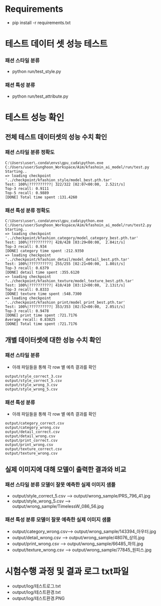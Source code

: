 # Requirements
- pip install -r requirements.txt

# 테스트 데이터 셋 성능 테스트 
### 패션 스타일 분류 
- python run/test_style.py

### 패션 특성 분류 
- python run/test_attribute.py

# 테스트 성능 확인
## 전체 테스트 데이터셋의 성능 수치 확인 
### 패션 스타일 분류 정확도
```
C:\Users\user\.conda\envs\gpu_cuda\python.exe C:/Users/user/Sunghoon_Workspace/Aim/kfashoin_ai_model/run/test.py
Starting..
=> loading checkpoint '../checkpoint/kfashion_style/model_best.pth.tar'
Test: 100%|??????????| 322/322 [02:07<00:00,  2.52it/s]
Top-3 recall: 0.9111
Top-5 recall: 0.9889
[DONE] Total time spent :131.4260
```


### 패션 특성 분류 정확도
```
C:\Users\user\.conda\envs\gpu_cuda\python.exe C:/Users/user/Sunghoon_Workspace/Aim/kfashoin_ai_model/run/test2.py
Starting..
=> loading checkpoint '../checkpoint/kfashion_category/model_category_best.pth.tar'
Test: 100%|??????????| 428/428 [03:29<00:00,  2.04it/s]
Top-3 recall: 0.934
[DONE] category time spent :212.9350
=> loading checkpoint '../checkpoint/kfashion_detail/model_detail_best.pth.tar'
Test: 100%|??????????| 255/255 [02:21<00:00,  1.80it/s]
Top-3 recall: 0.6379
[DONE] detail time spent :355.6120
=> loading checkpoint '../checkpoint/kfashion_texture/model_texture_best.pth.tar'
Test: 100%|??????????| 410/410 [03:12<00:00,  2.13it/s]
Top-3 recall: 0.8333
[DONE] texture time spent :548.7300
=> loading checkpoint '../checkpoint/kfashion_print/model_print_best.pth.tar'
Test: 100%|??????????| 353/353 [02:52<00:00,  2.05it/s]
Top-3 recall: 0.9478
[DONE] print time spent :721.7176
Average recall: 0.83825
[DONE] Total time spent :721.7176
```

## 개별 데이터셋에 대한 성능 수치 확인
### 패션 스타일 분류
- 아래 파일들을 통해 각 row 별 예측 결과를 확인 
```
output/style_correct_3.csv
output/style_correct_5.csv
output/style_wrong_3.csv
output/style_wrong_5.csv
```

### 패션 특성 분류
- 아래 파일들을 통해 각 row 별 예측 결과를 확인
```
output/category_correct.csv
output/category_wrong.csv
output/detail_correct.csv
output/detail_wrong.csv
output/print_correct.csv
output/print_wrong.csv
output/texture_correct.csv
output/texture_wrong.csv
```

## 실제 이미지에 대해 모델이 출력한 결과와 비교
### 패션 스타일 분류 모델이 잘못 예측한 실제 이미지 샘플
- output/style_correct_5.csv --> output/wrong_sample/PRS_796_41.jpg
- output/style_wrong_5.csv --> output/wrong_sample/TimelessW_086_56.jpg

### 패션 특성 분류 모델이 잘못 예측한 실제 이미지 샘플
- output/category_wrong.csv--> output/wrong_sample/143394_아우터.jpg
- output/detail_wrong.csv --> output/wrong_sample/48076_상의.jpg
- output/print_wrong.csv --> output/wrong_sample/66485_하의.jpg
- output/texture_wrong.csv --> output/wrong_sample/77845_원피스.jpg

# 시험수행 과정 및 결과 로그 txt파일
- output/log/테스트로그.txt
- output/log/테스트환경.txt
- output/log/테스트환경.PNG


